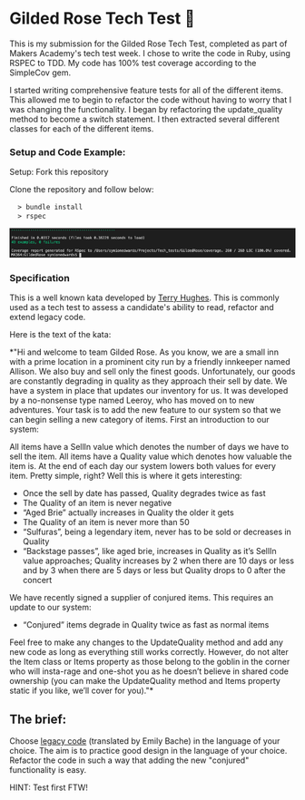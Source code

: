 # Gilded Rose Tech Test 🥀
This is my submission for the Gilded Rose Tech Test, completed as part of Makers Academy's tech test week. I chose to write the code in Ruby, using RSPEC to TDD. My code has 100% test coverage according to the SimpleCov gem.

I started writing comprehensive feature tests for all of the different items. This allowed me to begin to refactor the code without having to worry that I was changing the functionality. I began by refactoring the update_quality method to become a switch statement. I then extracted several different classes for each of the different items.  
### Setup and Code Example:

Setup: Fork this repository

Clone the repository and follow below:

```
  > bundle install
  > rspec
```
![test_coverage](public/test_coverage.png)
### Specification
This is a well known kata developed by  [Terry Hughes](http://iamnotmyself.com/2011/02/13/refactor-this-the-gilded-rose-kata/). This is commonly used as a tech test to assess a candidate's ability to read, refactor and extend legacy code.

Here is the text of the kata:

*"Hi and welcome to team Gilded Rose. As you know, we are a small inn with a prime location in a prominent city run by a friendly innkeeper named Allison. We also buy and sell only the finest goods. Unfortunately, our goods are constantly degrading in quality as they approach their sell by date. We have a system in place that updates our inventory for us. It was developed by a no-nonsense type named Leeroy, who has moved on to new adventures. Your task is to add the new feature to our system so that we can begin selling a new category of items. First an introduction to our system:

All items have a SellIn value which denotes the number of days we have to sell the item. All items have a Quality value which denotes how valuable the item is. At the end of each day our system lowers both values for every item. Pretty simple, right? Well this is where it gets interesting:

-   Once the sell by date has passed, Quality degrades twice as fast
-   The Quality of an item is never negative
-   “Aged Brie” actually increases in Quality the older it gets
-   The Quality of an item is never more than 50
-   “Sulfuras”, being a legendary item, never has to be sold or decreases in Quality
-   “Backstage passes”, like aged brie, increases in Quality as it’s SellIn value approaches; Quality increases by 2 when there are 10 days or less and by 3 when there are 5 days or less but Quality drops to 0 after the concert

We have recently signed a supplier of conjured items. This requires an update to our system:

-   “Conjured” items degrade in Quality twice as fast as normal items

Feel free to make any changes to the UpdateQuality method and add any new code as long as everything still works correctly. However, do not alter the Item class or Items property as those belong to the goblin in the corner who will insta-rage and one-shot you as he doesn’t believe in shared code ownership (you can make the UpdateQuality method and Items property static if you like, we’ll cover for you)."*

## [](https://github.com/makersacademy/course/blob/master/individual_challenges/gilded_rose.md#the-brief)The brief:

Choose  [legacy code](https://github.com/emilybache/GildedRose-Refactoring-Kata)  (translated by Emily Bache) in the language of your choice. The aim is to practice good design in the language of your choice. Refactor the code in such a way that adding the new "conjured" functionality is easy.

HINT: Test first FTW!